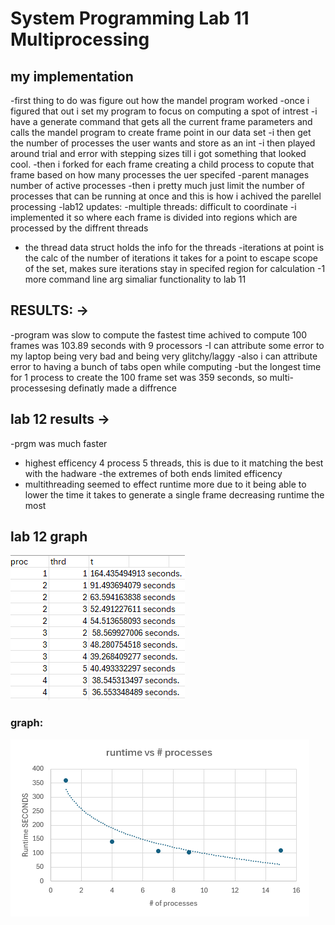 # System Programming Lab 11 Multiprocessing

## my implementation
-first thing to do was figure out how the mandel program worked
-once i figured that out i set my program to focus on computing a spot of intrest
-i have a generate command that gets all the current frame parameters and calls the mandel program to create frame point in our data set
-i then get the number of processes the user wants and store as an int
-i then played around trial and error with stepping sizes till i got something that looked cool.
-then i forked for each frame creating a child process to copute that frame based on how many processes the uer specifed 
-parent manages number of active processes 
-then i pretty much just limit the number of processes that can be running at once and this is how i achived the parellel processing 
-lab12 updates:
-multiple threads: difficult to coordinate 
-i implemented it so where each frame is divided into regions which are processed by the diffrent threads 
- the thread data struct holds the info for the threads 
-iterations at point is the calc of the number of iterations it takes for a point to escape scope of the set, makes sure iterations stay in specifed region for calculation 
-1 more command line arg simaliar functionality to lab 11 

## RESULTS:  ->
-program was slow to compute the fastest time achived to compute 100 frames was 103.89 seconds with 9 processors
-I can attribute some error to my laptop being very bad and being very glitchy/laggy
-also i can attribute error to having a bunch of tabs open while computing
-but the longest time for 1 process to create the 100 frame set was 359 seconds, so multi-processesing definatly made a diffrence

## lab 12 results ->
-prgm was much faster 
- highest efficency 4 process 5 threads, this is due to it matching the best with the hadware 
-the extremes of both ends limited efficency 
- multithreading seemed to effect runtime more due to it being able to lower the time it takes to generate a single frame decreasing runtime the most
## lab 12 graph
![Runtime Graph](LAB12.png)

### graph:
![Runtime Graph](LAB11GRAPH.png)
